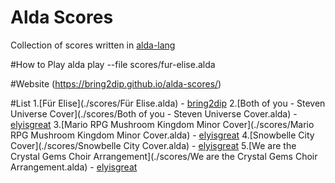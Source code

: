 # Alda Scores
Collection of scores written in [alda-lang](https://github.com/alda-lang/alda) 

#How to Play
alda play --file scores/fur-elise.alda

#Website
(https://bring2dip.github.io/alda-scores/)

#List
1.[Für Elise](./scores/Für Elise.alda) - [bring2dip](https://github.com/bring2dip)
2.[Both of you - Steven Universe Cover](./scores/Both of you - Steven Universe Cover.alda) - [elyisgreat](https://github.com/elyisgreat)
3.[Mario RPG Mushroom Kingdom Minor Cover](./scores/Mario RPG Mushroom Kingdom Minor Cover.alda) - [elyisgreat](https://github.com/elyisgreat)
4.[Snowbelle City Cover](./scores/Snowbelle City Cover.alda) - [elyisgreat](https://github.com/elyisgreat)
5.[We are the Crystal Gems Choir Arrangement](./scores/We are the Crystal Gems Choir Arrangement.alda) - [elyisgreat](https://github.com/elyisgreat)






